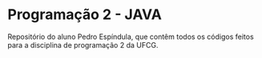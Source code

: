 # Programação 2 - JAVA

Repositório do aluno Pedro Espíndula, que contêm todos os códigos feitos para a disciplina de programação 2 da UFCG.
